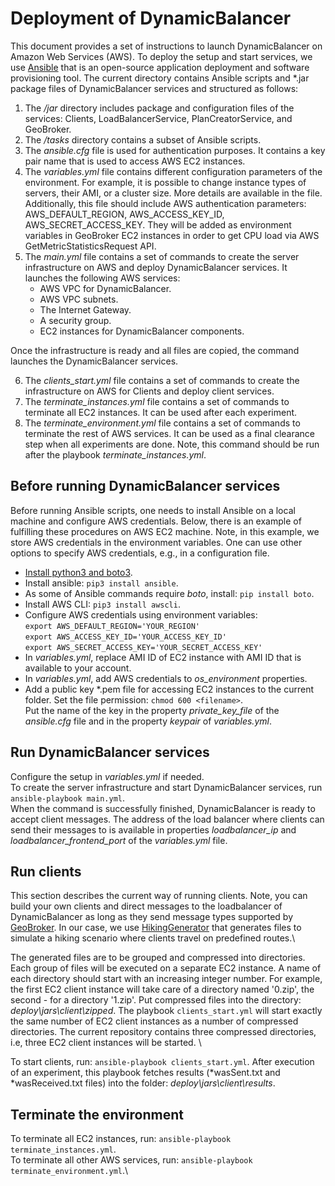 # Deployment of DynamicBalancer

This document provides a set of instructions to launch DynamicBalancer on Amazon Web Services (AWS). To deploy the setup and start services, we use [Ansible](https://www.ansible.com/) that is an open-source application deployment and software provisioning tool. 
The current directory contains Ansible scripts and *.jar package files of DynamicBalancer services and structured as follows: 
1. The */jar* directory includes package and configuration files of the services: Clients, LoadBalancerService, PlanCreatorService, and GeoBroker.
2. The */tasks* directory contains a subset of Ansible scripts.
3. The *ansible.cfg* file is used for authentication purposes. It contains a key pair name that is used to access AWS EC2 instances. 
4. The *variables.yml* file contains different configuration parameters of the environment. 
For example, it is possible to change instance types of servers, their AMI, or a cluster size. More details are available in the file.
Additionally, this file should include AWS authentication parameters: AWS_DEFAULT_REGION, AWS_ACCESS_KEY_ID, AWS_SECRET_ACCESS_KEY. 
They will be added as environment variables in GeoBroker EC2 instances in order to get CPU load via AWS GetMetricStatisticsRequest API.
5. The *main.yml* file contains a set of commands to create the server infrastructure on AWS and deploy DynamicBalancer services.
It launches the following AWS services:
    - AWS VPC for DynamicBalancer.
    - AWS VPC subnets.
    - The Internet Gateway.
    - A security group.
    - EC2 instances for DynamicBalancer components.
    
Once the infrastructure is ready and all files are copied, the command launches the DynamicBalancer services. 

6. The *clients_start.yml* file contains a set of commands to create the infrastructure on AWS for Clients and deploy client services.
7. The *terminate_instances.yml* file contains a set of commands to terminate all EC2 instances. 
It can be used after each experiment.
8. The *terminate_environment.yml* file contains a set of commands to terminate the rest of AWS services. 
It can be used as a final clearance step when all experiments are done. Note, this command should be run after the playbook *terminate_instances.yml*.

## Before running DynamicBalancer services
Before running Ansible scripts, one needs to install Ansible on a local machine and configure AWS credentials. 
Below, there is an example of fulfilling these procedures on AWS EC2 machine. Note, in this example, we store AWS credentials in the environment variables. One can use other options to specify AWS credentials, e.g., in a configuration file.
- [Install python3 and boto3](https://aws.amazon.com/premiumsupport/knowledge-center/ec2-linux-python3-boto3).
- Install ansible: `pip3 install ansible`.
- As some of Ansible commands require *boto*, install: `pip install boto`. 
- Install AWS CLI: `pip3 install awscli`.
- Configure AWS credentials using environment variables:\
  `export AWS_DEFAULT_REGION='YOUR_REGION'`\
  `export AWS_ACCESS_KEY_ID='YOUR_ACCESS_KEY_ID'`\
  `export AWS_SECRET_ACCESS_KEY='YOUR_SECRET_ACCESS_KEY'` 
- In *variables.yml*, replace AMI ID of EC2 instance with AMI ID that is available to your account.
- In *variables.yml*, add AWS credentials to *os_environment* properties.  
- Add a public key *.pem file for accessing EC2 instances to the current folder. Set the file permission: `chmod 600 <filename>`.\
Put the name of the key in the property *private_key_file* of the *ansible.cfg* file 
and in the property *keypair* of *variables.yml*.

## Run DynamicBalancer services
Configure the setup in *variables.yml* if needed.\
To create the server infrastructure and start DynamicBalancer services, run `ansible-playbook main.yml`. \
When the command is successfully finished, DynamicBalancer is ready to accept client messages. 
The address of the load balancer where clients can send their messages to is available in properties *loadbalancer_ip* and *loadbalancer_frontend_port* of the *variables.yml* file.

## Run clients
This section describes the current way of running clients. 
Note, you can build your own clients and direct messages to the loadbalancer of DynamicBalancer as long as they send message types supported by [GeoBroker](https://github.com/MoeweX/geobroker).
In our case, we use [HikingGenerator](https://github.com/MoeweX/IoTDSG/blob/master/IoTDSG/src/main/kotlin/de/hasenburg/iotdsg/HikingGenerator.kt) that generates files to simulate a hiking scenario where clients travel on predefined routes.\

The generated files are to be grouped and compressed into directories. Each group of files will be executed on a separate EC2 instance.
A name of each directory should start with an increasing integer number. For example, the first EC2 client instance will take care of a directory named '0.zip', the second - for a directory '1.zip'.
Put compressed files into the directory: *deploy\jars\client\zipped*. 
The playbook `clients_start.yml` will start exactly the same number of EC2 client instances as a number of compressed directories. 
The current repository contains three compressed directories, i.e, three EC2 client instances will be started. \

To start clients, run: `ansible-playbook clients_start.yml`. After execution of an experiment, this playbook fetches results (*wasSent.txt and *wasReceived.txt files) into the folder: *deploy\jars\client\results*.

## Terminate the environment
To terminate all EC2 instances, run: `ansible-playbook terminate_instances.yml`.\
To terminate all other AWS services, run: `ansible-playbook terminate_environment.yml`.\





 